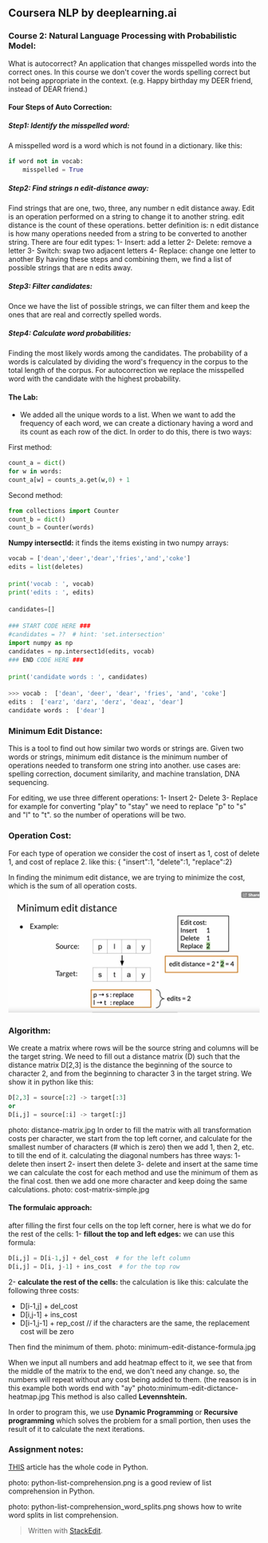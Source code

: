 

## Coursera NLP by deeplearning.ai

### Course 2: Natural Language Processing with Probabilistic Model:

What is autocorrect? An application that changes misspelled words into the correct ones. In this course we don't cover the words spelling correct but not being appropriate in the context. (e.g. Happy birthday my DEER friend, instead of DEAR friend.)

#### Four Steps of Auto Correction:
##### Step1: Identify the misspelled word: 
A misspelled word is a word which is not found in a dictionary. like this:
```python
if word not in vocab:
	misspelled = True
```
##### Step2: Find strings n edit-distance away: 
Find strings that are one, two, three, any number n edit distance away. Edit is an operation performed on a string to change it to another string. edit distance is the count of these operations. better definition is: n edit distance is how many operations needed from a string to be converted to another string. There are four edit types:
1- Insert: add a letter
2- Delete: remove a letter
3- Switch: swap two adjacent letters
4- Replace: change one letter to another
By having these steps and combining them, we find a list of possible strings that are n edits away.
##### Step3: Filter candidates:
Once we have the list of possible strings, we can filter them and keep the ones that are real and correctly spelled words.

##### Step4: Calculate word probabilities:
Finding the most likely words among the candidates. The probability of a words is calculated by dividing the word's frequency in the corpus to the total length of the corpus. For autocorrection we replace the misspelled word with the candidate with the highest probability.

#### The Lab:
- We added all the unique words to a list. When we want to add the frequency of each word, we can create a dictionary having a word and its count as each row of the dict. In order to do this, there is two ways:

First method:
```python
count_a = dict()
for w in words:
count_a[w] = counts_a.get(w,0) + 1
```
Second method:
```python
from collections import Counter
count_b = dict()
count_b = Counter(words)
```
**Numpy intersectld:** it finds the items existing in two numpy arrays:
```python
vocab = ['dean','deer','dear','fries','and','coke']
edits = list(deletes)

print('vocab : ', vocab)
print('edits : ', edits)

candidates=[]

### START CODE HERE ###
#candidates = ??  # hint: 'set.intersection'
import numpy as np
candidates = np.intersect1d(edits, vocab)
### END CODE HERE ###

print('candidate words : ', candidates)

>>> vocab :  ['dean', 'deer', 'dear', 'fries', 'and', 'coke']
edits :  ['earz', 'darz', 'derz', 'deaz', 'dear']
candidate words :  ['dear']
```

### Minimum Edit Distance:
This is a tool to find out how similar two words or strings are. Given two words or strings, minimum edit distance is the minimum number of operations needed to transform one string into another. use cases are: spelling correction, document similarity, and machine translation, DNA sequencing. 

For editing, we use three different operations:
1- Insert
2- Delete
3- Replace
for example for converting "play" to "stay" we need to replace "p" to "s" and "l" to "t". so the number of operations will be two. 
### Operation Cost:
For each type of operation we consider the cost of insert as 1, cost of delete 1, and cost of replace 2. like this:
{ "insert":1, "delete":1, "replace":2}

In finding the minimum edit distance, we are trying to minimize the cost, which is the sum of all operation costs.
<img src="simple_minimum_distance_calculation.jpg">

### Algorithm:
We create a matrix where rows will be the source string and columns will be the target string.
We need to fill out a distance matrix (D) such that the distance matrix D[2,3] is the distance the beginning of the source to character 2, and from the beginning to character 3 in the target string.  We show it in python like this:
```python
D[2,3] = source[:2] -> target[:3]
or
D[i,j] = source[:i] -> target[:j]
```
photo: distance-matrix.jpg
In order to fill the matrix with all transformation costs per character, we start from the top left corner, and calculate for the smallest number of characters (# which is zero) then we add 1, then 2, etc. to till the end of it. calculating the diagonal numbers has three ways:
1- delete then insert
2- insert then delete
3- delete and insert at the same time
we can calculate the cost for each method and use the minimum of them as the final cost. then we add one more character and keep doing the same calculations. photo: cost-matrix-simple.jpg

#### The formulaic approach:
after filling the first four cells on the top left corner, here is what we do for the rest of the cells:
1- **fillout the top and left edges:** we can use this formula:
```python
D[i,j] = D[i-1,j] + del_cost  # for the left column
D[i,j] = D[i, j-1] + ins_cost  # for the top row 
```
2- **calculate the rest of the cells:** the calculation is like this:
calculate the following three costs:

- D[i-1,j] + del_cost
- D[i,j-1] + ins_cost
- D[i-1,j-1] + rep_cost  // if the characters are the same, the replacement cost will be zero

Then find the minimum of them.
photo: minimum-edit-distance-formula.jpg

When we input all numbers and add heatmap effect to it, we see that from the middle of the matrix to the end, we don't need any change. so, the numbers will repeat without any cost being added to them. (the reason is in this example both words end with "ay"
photo:minimum-edit-dictance-heatmap.jpg
This method is also called **Levennshtein.**

In order to program this, we use **Dynamic Programming** or **Recursive programming** which solves the problem for a small portion, then uses the result of it to calculate the next iterations.

### Assignment notes:
[THIS](https://norvig.com/spell-correct.html](https://norvig.com/spell-correct.html)) article has the whole code in Python.

photo: python-list-comprehension.png is a good review of list comprehension in Python.

photo: python-list-comprehension_word_splits.png shows how to write word splits in list comprehension.




> Written with [StackEdit](https://stackedit.io/).